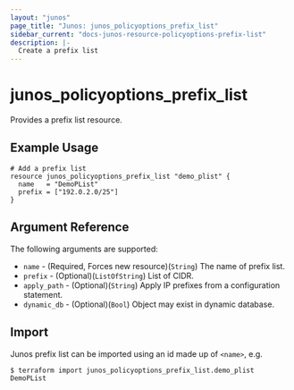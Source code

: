 ```yaml
---
layout: "junos"
page_title: "Junos: junos_policyoptions_prefix_list"
sidebar_current: "docs-junos-resource-policyoptions-prefix-list"
description: |-
  Create a prefix list
---
```


# junos_policyoptions_prefix_list

Provides a prefix list resource.

## Example Usage

```hcl
# Add a prefix list
resource junos_policyoptions_prefix_list "demo_plist" {
  name   = "DemoPList"
  prefix = ["192.0.2.0/25"]
}
```

## Argument Reference

The following arguments are supported:

* `name` - (Required, Forces new resource)(`String`) The name of prefix list.
* `prefix` - (Optional)(`ListOfString`) List of CIDR.
* `apply_path` - (Optional)(`String`) Apply IP prefixes from a configuration statement.
* `dynamic_db` - (Optional)(`Bool`) Object may exist in dynamic database.

## Import

Junos prefix list can be imported using an id made up of `<name>`, e.g.

```
$ terraform import junos_policyoptions_prefix_list.demo_plist DemoPList
```
